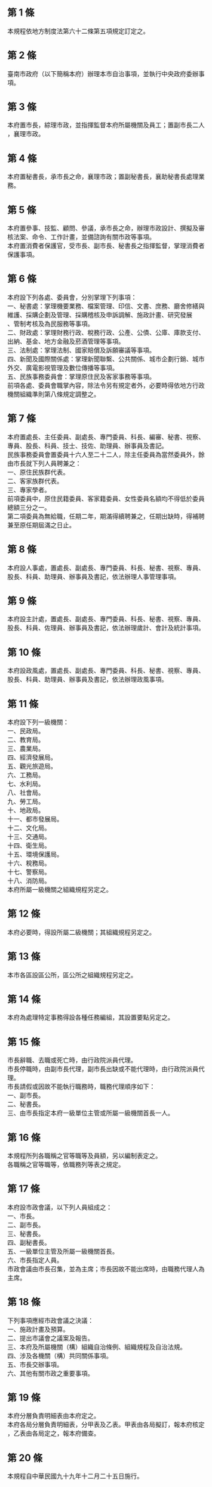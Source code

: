 第 1 條
-------
本規程依地方制度法第六十二條第五項規定訂定之。

第 2 條
-------
臺南市政府（以下簡稱本府）辦理本市自治事項，並執行中央政府委辦事  
項。

第 3 條
-------
本府置市長，綜理市政，並指揮監督本府所屬機關及員工；置副市長二人  
，襄理市政。

第 4 條
-------
本府置秘書長，承市長之命，襄理市政；置副秘書長，襄助秘書長處理業  
務。

第 5 條
-------
本府置參事、技監、顧問、參議，承市長之命，辦理市政設計、撰擬及審  
核法案、命令、工作計畫，並備諮詢有關市政等事項。  
本府置消費者保護官，受市長、副市長、秘書長之指揮監督，掌理消費者  
保護事項。

第 6 條
-------
本府設下列各處、委員會，分別掌理下列事項：  
一、秘書處：掌理機要業務、檔案管理、印信、文書、庶務、廳舍修繕與  
    維護、採購企劃及管理、採購稽核及申訴調解、施政計畫、研究發展  
    、管制考核及為民服務等事項。  
二、財政處：掌理財務行政、稅務行政、公產、公債、公庫、庫款支付、  
    出納、基金、地方金融及菸酒管理等事項。  
三、法制處：掌理法制、國家賠償及訴願審議等事項。  
四、新聞及國際關係處：掌理新聞聯繫、公共關係、城市企劃行銷、城市  
    外交、廣電影視管理及數位傳播等事項。  
五、民族事務委員會：掌理原住民及客家事務等事項。  
前項各處、委員會職掌內容，除法令另有規定者外，必要時得依地方行政  
機關組織準則第八條規定調整之。

第 7 條
-------
本府置處長、主任委員、副處長、專門委員、科長、編審、秘書、視察、  
專員、股長、科員、技士、技佐、助理員、辦事員及書記。  
民族事務委員會置委員十六人至二十二人，除主任委員為當然委員外，餘  
由市長就下列人員聘兼之：  
一、原住民族群代表。  
二、客家族群代表。  
三、專家學者。  
前項委員中，原住民籍委員、客家籍委員、女性委員名額均不得低於委員  
總額三分之一。  
第二項委員為無給職，任期二年，期滿得續聘兼之，任期出缺時，得補聘  
兼至原任期屆滿之日止。

第 8 條
-------
本府設人事處，置處長、副處長、專門委員、科長、秘書、視察、專員、  
股長、科員、助理員、辦事員及書記，依法辦理人事管理事項。

第 9 條
-------
本府設主計處，置處長、副處長、專門委員、科長、秘書、視察、專員、  
股長、科員、佐理員、辦事員及書記，依法辦理歲計、會計及統計事項。

第 10 條
--------
本府設政風處，置處長、副處長、專門委員、科長、秘書、視察、專員、  
股長、科員、助理員、辦事員及書記，依法辦理政風事項。

第 11 條
--------
本府設下列一級機關：  
一、民政局。  
二、教育局。  
三、農業局。  
四、經濟發展局。  
五、觀光旅遊局。  
六、工務局。  
七、水利局。  
八、社會局。  
九、勞工局。  
十、地政局。  
十一、都市發展局。  
十二、文化局。  
十三、交通局。  
十四、衛生局。  
十五、環境保護局。  
十六、稅務局。  
十七、警察局。  
十八、消防局。  
本府所屬一級機關之組織規程另定之。

第 12 條
--------
本府必要時，得設所屬二級機關；其組織規程另定之。

第 13 條
--------
本市各區設區公所，區公所之組織規程另定之。

第 14 條
--------
本府為處理特定事務得設各種任務編組，其設置要點另定之。

第 15 條
--------
市長辭職、去職或死亡時，由行政院派員代理。  
市長停職時，由副市長代理，副市長出缺或不能代理時，由行政院派員代  
理。  
市長請假或因故不能執行職務時，職務代理順序如下：  
一、副市長。  
二、秘書長。  
三、由市長指定本府一級單位主管或所屬一級機關首長一人。

第 16 條
--------
本規程所列各職稱之官等職等及員額，另以編制表定之。  
各職稱之官等職等，依職務列等表之規定。

第 17 條
--------
本府設市政會議，以下列人員組成之：  
一、市長。  
二、副市長。  
三、秘書長。  
四、副秘書長。  
五、一級單位主管及所屬一級機關首長。  
六、市長指定人員。  
市政會議由市長召集，並為主席；市長因故不能出席時，由職務代理人為  
主席。

第 18 條
--------
下列事項應經市政會議之決議：  
一、施政計畫及預算。  
二、提出市議會之議案及報告。  
三、本府及所屬機關（構）組織自治條例、組織規程及自治法規。  
四、涉及各機關（構）共同關係事項。  
五、市長交辦事項。  
六、其他有關市政之重要事項。

第 19 條
--------
本府分層負責明細表由本府定之。  
本府各局分層負責明細表，分甲表及乙表。甲表由各局擬訂，報本府核定  
，乙表由各局定之，報本府備查。

第 20 條
--------
本規程自中華民國九十九年十二月二十五日施行。

